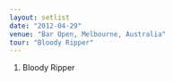 ```yaml
---
layout: setlist
date: "2012-04-29"
venue: "Bar Open, Melbourne, Australia"
tour: "Bloody Ripper"
---
```



 1. Bloody Ripper


